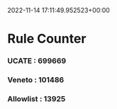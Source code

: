 2022-11-14 17:11:49.952523+00:00
# Rule Counter 
 ### UCATE : 699669

 ### Veneto : 101486

 ### Allowlist : 13925